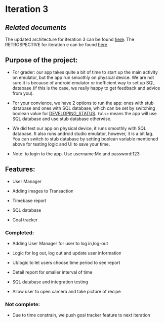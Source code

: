 # Iteration 3

## *Related documents*
The updated architecture for iteration 3 can be found [here](./docs/Architecture_Diagram_Iteration3.pdf).
The RETROSPECTIVE for iteration e can be found [here]().


## Purpose of the project:



* For grader: our app takes quite a bit of time to start up the main activity on emulator, but the app run smoothly on physical device. We are not sure it is because of android emulator or inefficient way to set up SQL database (if this is the case, we really happy to get feedback and advice from you).

* For your convience, we have 2 options to run the app: ones with stub database and ones with SQL database, which can be set by switching boolean value for [DEVELOPING_STATUS](https://code.cs.umanitoba.ca/comp3350-winter2024/threequarterscs-a02-3/-/blob/fixingDB/app/src/main/java/com/spenditure/application/Services.java?ref_type=heads#L24). `false` means the app will use SQL database and use stub database otherwise.

* We did test our app on physical device, it runs smoothly with SQL database. It also runs android studio emulator, however, it is a bit lag. You can switch to stub database by setting boolean variable mentioned above for testing logic and UI to save your time.

* Note: to login to the app. Use username:Me and password:123



## Features:

* User Manager

* Adding images to Transaction

* Timebase report

* SQL database

* Goal tracker


### Completed:


* Adding User Manager for user to log in,log-out
* Logic for log out, log out and update user information

* UI/logic to let users choose time period to see report
* Detail report for smaller interval of time

* SQL database and integration testing

* Allow user to open camera and take picture of recipe

### Not complete:

* Due to time constrain, we push goal tracker feature to next iteration





